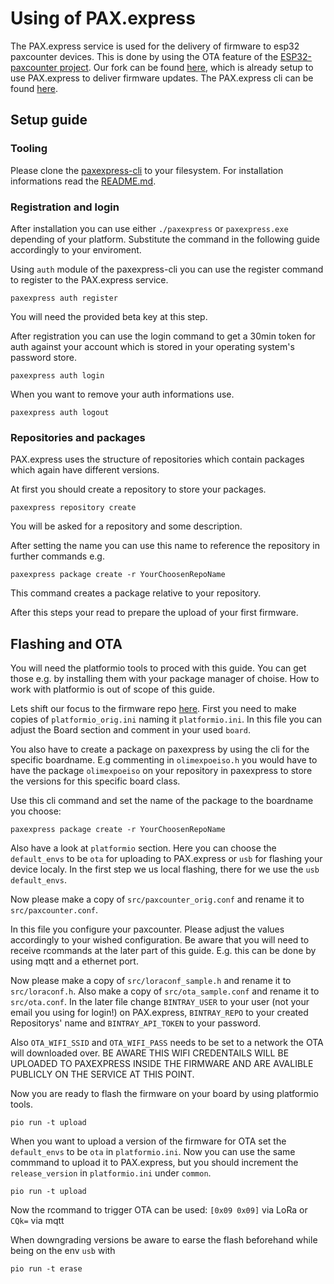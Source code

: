 # Using of PAX.express

The PAX.express service is used for the delivery of firmware to esp32 paxcounter devices. This is done by using the OTA feature of the [ESP32-paxcounter project](https://github.com/cyberman54/ESP32-Paxcounter). Our fork can be found [here](https://github.com/paxexpress/ESP32-Paxcounter), which is already setup to use PAX.express to deliver firmware updates. The PAX.express cli can be found [here](https://github.com/paxexpress/paxexpress-cli).

## Setup guide
### Tooling 

Please clone the [paxexpress-cli](https://github.com/paxexpress/paxexpress-cli) to your filesystem. 
For installation informations read the [README.md](https://github.com/paxexpress/paxexpress-cli/blob/master/README.md).

### Registration and login
After installation you can use either `./paxexpress` or `paxexpress.exe` depending of your platform. Substitute the command in the following guide accordingly to your enviroment.

Using `auth` module of the paxexpress-cli you can use the register command to register to the PAX.express service.

``` 
paxexpress auth register
``` 

You will need the provided beta key at this step.

After registration you can use the login command to get a 30min token for auth against your account which is stored in your operating system's password store. 
``` 
paxexpress auth login
```

When you want to remove your auth informations use. 

``` 
paxexpress auth logout
```

### Repositories and packages
PAX.express uses the structure of repositories which contain packages which again have different versions.

At first you should create a repository to store your packages.

``` 
paxexpress repository create
```

You will be asked for a repository and some description.

After setting the name you can use this name to reference the repository in further commands e.g.

``` 
paxexpress package create -r YourChoosenRepoName
```

This command creates a package relative to your repository.


After this steps your read to prepare the upload of your first firmware.

## Flashing and OTA
You will need the platformio tools to proced with this guide. You can get those e.g. by installing them with your package manager of choise. How to work with platformio is out of scope of this guide.

Lets shift our focus to the firmware repo [here](https://github.com/paxexpress/ESP32-Paxcounter). First you need to make copies of `platformio_orig.ini` naming it `platformio.ini`. In this file you can adjust the Board section and comment in your used `board`.

You also have to create a package on paxexpress by using the cli for the specific boardname. E.g commenting in `olimexpoeiso.h` you would have to have the package `olimexpoeiso` on your repository in paxexpress to store the versions for this specific board class.

Use this cli command and set the name of the package to the boardname you choose:
``` 
paxexpress package create -r YourChoosenRepoName
```

Also have a look at `platformio` section. Here you can choose the `default_envs` to be `ota` for uploading to PAX.express or `usb` for flashing your device localy. In the first step we us local flashing, there for we use the `usb` `default_envs`.

Now please make a copy of `src/paxcounter_orig.conf` and rename it to `src/paxcounter.conf`.

In this file you configure your paxcounter. Please adjust the values accordingly to your wished configuration. Be aware that you will need to receive rcommands at the later part of this guide. E.g. this can be done by using mqtt and a ethernet port.

Now please make a copy of `src/loraconf_sample.h` and rename it to `src/loraconf.h`. Also  make a copy of `src/ota_sample.conf` and rename it to `src/ota.conf`. In the later file change `BINTRAY_USER` to your user (not your email you using for login!) on PAX.express, `BINTRAY_REPO` to your created Repositorys' name and `BINTRAY_API_TOKEN` to your password.

Also `OTA_WIFI_SSID` and `OTA_WIFI_PASS` needs to be set to a network the OTA will downloaded over. BE AWARE THIS WIFI CREDENTAILS WILL BE UPLOADED TO PAXEXPRESS INSIDE THE FIRMWARE AND ARE AVALIBLE PUBLICLY ON THE SERVICE AT THIS POINT.

Now you are ready to flash the firmware on your board by using platformio tools.

```
pio run -t upload 
```

When you want to upload a version of the firmware for OTA set the
`default_envs` to be `ota` in `platformio.ini`. Now you can use the same commmand to upload it to PAX.express, but you should increment the `release_version` in `platformio.ini` under `common`.

```
pio run -t upload 
```

Now the rcommand to trigger OTA can be used: `[0x09 0x09]` via LoRa or `CQk=` via mqtt

When downgrading versions be aware to earse the flash beforehand
while being on the env `usb` with

```
pio run -t erase 
```

